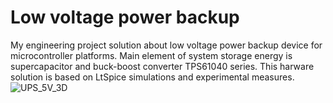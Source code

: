 # Low voltage power backup
My engineering project solution about low voltage power backup device for microcontroller platforms. Main element of system storage energy is supercapacitor and buck-boost converter TPS61040 series. This harware solution is based on LtSpice simulations and experimental measures.
![UPS_5V_3D](https://user-images.githubusercontent.com/122722939/227499989-3d81797a-b9cb-431c-94be-ec1f17c2b94e.png)
